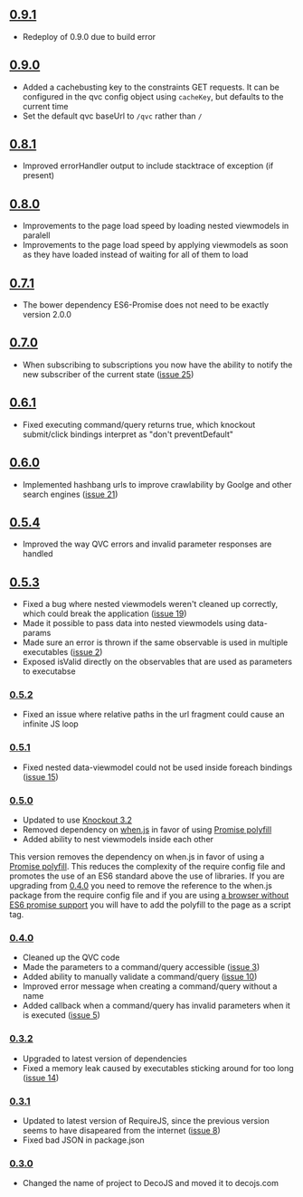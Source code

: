 
## [0.9.1](https://github.com/decojs/DecoJS/releases/tag/v0.9.1)
* Redeploy of 0.9.0 due to build error

## [0.9.0](https://github.com/decojs/DecoJS/releases/tag/v0.9.0)
* Added a cachebusting key to the constraints GET requests. It can be configured in the qvc config object using `cacheKey`, but defaults to the current time
* Set the default qvc baseUrl to `/qvc` rather than `/`

## [0.8.1](https://github.com/decojs/DecoJS/releases/tag/v0.8.1)
* Improved errorHandler output to include stacktrace of exception (if present)

## [0.8.0](https://github.com/decojs/DecoJS/releases/tag/v0.8.0)
* Improvements to the page load speed by loading nested viewmodels in paralell
* Improvements to the page load speed by applying viewmodels as soon as they have loaded instead of waiting for all of them to load

## [0.7.1](https://github.com/decojs/DecoJS/releases/tag/v0.7.1)

 * The bower dependency ES6-Promise does not need to be exactly version 2.0.0

## [0.7.0](https://github.com/decojs/DecoJS/releases/tag/v0.7.0)

 * When subscribing to subscriptions you now have the ability to notify the new subscriber of the current state ([issue 25](https://github.com/decojs/DecoJS/issues/25))

## [0.6.1](https://github.com/decojs/DecoJS/releases/tag/v0.6.1)

 * Fixed executing command/query returns true, which knockout submit/click bindings interpret as "don't preventDefault"

## [0.6.0](https://github.com/decojs/DecoJS/releases/tag/v0.6.0)

 * Implemented hashbang urls to improve crawlability by Goolge and other search engines ([issue 21](https://github.com/decojs/DecoJS/issues/21))

## [0.5.4](https://github.com/decojs/DecoJS/releases/tag/v0.5.4)

 * Improved the way QVC errors and invalid parameter responses are handled
 
## [0.5.3](https://github.com/decojs/DecoJS/releases/tag/v0.5.3)

 * Fixed a bug where nested viewmodels weren't cleaned up correctly, which could break the application ([issue 19](https://github.com/decojs/DecoJS/issues/19))
 * Made it possible to pass data into nested viewmodels using data-params
 * Made sure an error is thrown if the same observable is used in multiple executables ([issue 2](https://github.com/decojs/DecoJS/issues/2))
 * Exposed isValid directly on the observables that are used as parameters to executabse


### [0.5.2](https://github.com/decojs/DecoJS/releases/tag/v0.5.2)

 * Fixed an issue where relative paths in the url fragment could cause an infinite JS loop


### [0.5.1](https://github.com/decojs/DecoJS/releases/tag/v0.5.1)

 * Fixed nested data-viewmodel could not be used inside foreach bindings ([issue 15](https://github.com/decojs/DecoJS/issues/15))


### [0.5.0](https://github.com/decojs/DecoJS/releases/tag/v0.5.0)

 * Updated to use [Knockout 3.2](http://knockoutjs.com/)
 * Removed dependency on [when.js](https://github.com/cujojs/when) in favor of using [Promise polyfill](https://github.com/jakearchibald/es6-promise)
 * Added ability to nest viewmodels inside each other

This version removes the dependency on when.js in favor of using a [Promise polyfill](https://github.com/jakearchibald/es6-promise). This reduces the complexity of the require config file and promotes the use of an ES6 standard above the use of libraries. If you are upgrading from [0.4.0](https://github.com/decojs/DecoJS/releases/tag/v0.4.0) you need to remove the reference to the when.js package from the require config file and if you are using [a browser without ES6 promise support](http://caniuse.com/#search=promise) you will have to add the polyfill to the page as a script tag.


### [0.4.0](https://github.com/decojs/DecoJS/releases/tag/v0.4.0)

 * Cleaned up the QVC code
 * Made the parameters to a command/query accessible ([issue 3](https://github.com/decojs/DecoJS/issues/3))
 * Added ability to manually validate a command/query ([issue 10](https://github.com/decojs/DecoJS/issues/10))
 * Improved error message when creating a command/query without a name
 * Added callback when a command/query has invalid parameters when it is executed ([issue 5](https://github.com/decojs/DecoJS/issues/5))


### [0.3.2](https://github.com/decojs/DecoJS/releases/tag/v0.3.2)

 * Upgraded to latest version of dependencies
 * Fixed a memory leak caused by executables sticking around for too long ([issue 14](https://github.com/decojs/DecoJS/issues/14))


### [0.3.1](https://github.com/decojs/DecoJS/releases/tag/v0.3.1)

 * Updated to latest version of RequireJS, since the previous version seems to have disapeared from the internet ([issue 8](https://github.com/decojs/DecoJS/issues/8))
 * Fixed bad JSON in package.json


### [0.3.0](https://github.com/decojs/DecoJS/releases/tag/v0.3.0)

 * Changed the name of project to DecoJS and moved it to decojs.com

